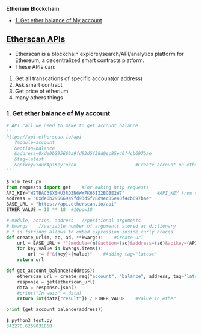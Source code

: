 **Etherium Blockchain**
- [1. Get ether balance of My account](#g1)

## [Etherscan APIs](https://docs.etherscan.io/)
- Etherscan is a blockchain explorer/search/API/analytics platform for Ethereum, a decentralized smart contracts platform.
- These APIs can:
1. Get all transcations of specific account(or address)
2. Ask smart contract
3. Get price of etherium
4. many others things

<a name=g1></a>
### [1. Get ether balance of My account](https://docs.etherscan.io/api-endpoints/accounts)
```py
# API call we need to make to get account balance
'''
https://api.etherscan.io/api  
   ?module=account
   &action=balance
   &address=0xde0b295669a9fd93d5f28d9ec85e40f4cb697bae
   &tag=latest
   &apikey=YourApiKeyToken                      #Create account on etherscan.io, and create API_KEY
'''
   
$ vim test.py
from requests import get    #For making http requests
API_KEY="W2TBAC3SXSHU3RDZN6WWFK66IZ2BGBE2W7"            #API_KEY from etherscan.io after creating account
address = "0xde0b295669a9fd93d5f28d9ec85e40f4cb697bae"
BASE_URL = "https://api.etherscan.io/api"
ETHER_VALUE = 10 ** 18  #10pow18

# module, action, address   //positional arguments
# kwargs    //variable number of arguments stored as dictionary
# f is fstrings allows to embed expression inside curly braces
def create_url(m, ac, ad, **kwargs):    #Create url
    url = BASE_URL + f"?module={m}&action={ac}&address={ad}&apikey={API_KEY}"
    for key,value in kwargs.items():
        url += f"&{key}={value}"    #Adding tag="latest"
    return url

def get_account_balance(address):
    etherscan_url = create_req("account", "balance", address, tag="latest", x="2")
    response = get(etherscan_url)
    data = response.json()
    #print("In wei:" + data)
    return int(data["result"]) / ETHER_VALUE    #Value in ether

print (get_account_balance(address))

$ python3 test.py 
342270.6259031858
```
